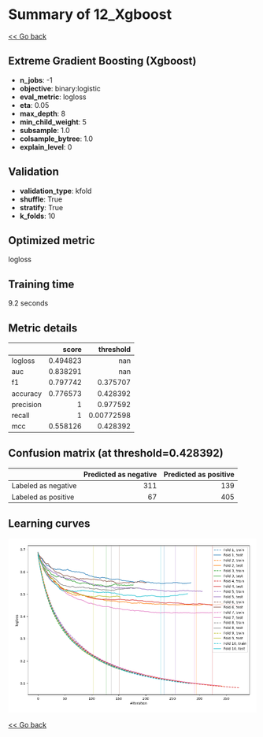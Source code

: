 # Summary of 12_Xgboost

[<< Go back](../README.md)


## Extreme Gradient Boosting (Xgboost)
- **n_jobs**: -1
- **objective**: binary:logistic
- **eval_metric**: logloss
- **eta**: 0.05
- **max_depth**: 8
- **min_child_weight**: 5
- **subsample**: 1.0
- **colsample_bytree**: 1.0
- **explain_level**: 0

## Validation
 - **validation_type**: kfold
 - **shuffle**: True
 - **stratify**: True
 - **k_folds**: 10

## Optimized metric
logloss

## Training time

9.2 seconds

## Metric details
|           |    score |    threshold |
|:----------|---------:|-------------:|
| logloss   | 0.494823 | nan          |
| auc       | 0.838291 | nan          |
| f1        | 0.797742 |   0.375707   |
| accuracy  | 0.776573 |   0.428392   |
| precision | 1        |   0.977592   |
| recall    | 1        |   0.00772598 |
| mcc       | 0.558126 |   0.428392   |


## Confusion matrix (at threshold=0.428392)
|                     |   Predicted as negative |   Predicted as positive |
|:--------------------|------------------------:|------------------------:|
| Labeled as negative |                     311 |                     139 |
| Labeled as positive |                      67 |                     405 |

## Learning curves
![Learning curves](learning_curves.png)

[<< Go back](../README.md)
